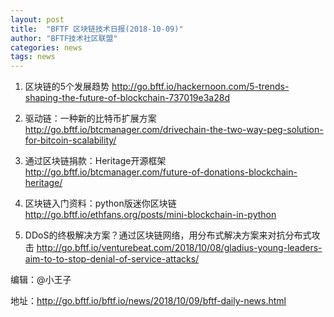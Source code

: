 ```yaml
---
layout: post
title:  "BFTF 区块链技术日报(2018-10-09)"
author: "BFTF技术社区联盟"
categories: news
tags: news
---
```


1. 区块链的5个发展趋势 <http://go.bftf.io/hackernoon.com/5-trends-shaping-the-future-of-blockchain-737019e3a28d>

2. 驱动链：一种新的比特币扩展方案 <http://go.bftf.io/btcmanager.com/drivechain-the-two-way-peg-solution-for-bitcoin-scalability/>

3. 通过区块链捐款：Heritage开源框架 <http://go.bftf.io/btcmanager.com/future-of-donations-blockchain-heritage/>

4. 区块链入门资料：python版迷你区块链 <http://go.bftf.io/ethfans.org/posts/mini-blockchain-in-python>

5. DDoS的终极解决方案？通过区块链网络，用分布式解决方案来对抗分布式攻击 <http://go.bftf.io/venturebeat.com/2018/10/08/gladius-young-leaders-aim-to-to-stop-denial-of-service-attacks/>

编辑：@小王子

地址：http://go.bftf.io/bftf.io/news/2018/10/09/bftf-daily-news.html
